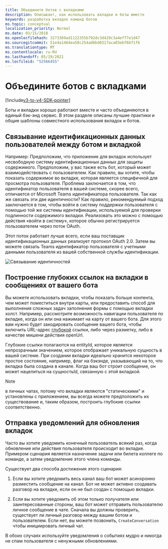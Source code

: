 ```yaml
---
title: Объедините ботов с вкладками
description: Описывает, как использовать вкладки и боты вместе
keywords: разработка вкладок команд ботов
ms.topic: conceptual
localization_priority: Normal
ms.date: 03/15/2018
ms.openlocfilehash: 3273369ad1122355b792dc3d429c3a4eff7e1d47
ms.sourcegitcommit: 51e4a1464ea58c254ad6bd0317aca03ebf6bf1f6
ms.translationtype: MT
ms.contentlocale: ru-RU
ms.lasthandoff: 05/19/2021
ms.locfileid: "52566455"
---
```

# <a name="combine-bots-with-tabs"></a>Объедините ботов с вкладками

[!include[v3-to-v4-SDK-pointer](~/includes/v3-to-v4-pointer-bots.md)]

Боты и вкладки хорошо работают вместе и часто объединяются в единый бэк-энд сервис. В этом разделе описаны лучшие практики и общие шаблоны совместного использования вкладок и ботов.

## <a name="associating-user-identities-across-bot-and-tab"></a>Связывание идентификационных данных пользователей между ботом и вкладкой

Например: Предположим, что приложение для вкладок использует несвободную систему идентификационных данных для защиты содержимого. Предположим, у вас также есть бот, который может взаимодействовать с пользователем. Как правило, вы хотите, чтобы показать содержимое во вкладке, которая является специфичной для просмотра пользователя. Проблема заключается в том, что идентификатор пользователя в вашей системе, скорее всего, отличается от Microsoft Teams идентификатора пользователя. Так как же связать эти две идентичности?
Как правило, рекомендуемый подход заключается в том, чтобы войти в систему поддержки пользователя с помощью той же системы идентификации, используемой для проверки подлинности содержимого вкладки. Реализовать это можно с помощью действия «войти в систему», которое обычно регистрируется пользователем через поток OAuth.

Этот поток работает лучше всего, если ваш поставщик идентификационных данных реализует протокол OAuth 2.0. Затем вы можете связать Teams идентификатор пользователя с учетными данными пользователя из вашей собственной службы идентификации.

   ![Связывание идентичностей](~/assets/images/bots/associating_contexts.png)

## <a name="constructing-deep-links-to-tabs-in-messages-from-your-bot"></a>Построение глубоких ссылок на вкладки в сообщениях от вашего бота

Вы можете использовать вкладки, чтобы показать больше контента, чем может поместиться внутри карты, или предоставить способ для выполнения сложных задач заполнения формы с помощью вкладки холст. Например, рассмотрите возможность навигации пользователя по вкладке, когда он или она нажимает на карту от вашего бота. Для этого вам нужно будет закодировать сообщение вашего бота, чтобы включить URL-адрес [глубокой](~/concepts/build-and-test/deep-links.md) ссылки, либо через разметку, либо в качестве мишени действия openUrl.

Глубокие ссылки полагаются на entityId, которое является непрозрачным значением, которое отображает уникальную сущность в вашей системе. При создании вкладки идеально хранится некоторое простое состояние, например, флаг на бэкэнде, указывающий на то, что вкладка была создана в канале. Когда ваш бот строит сообщение, он может нацелиться на сущностьId, связанную с этой вкладкой.

> [!NOTE]
> в личных чатах, потому что вкладки являются "статическими" и установлены с приложением, вы всегда можете предположить их существование и, таким образом, построить глубокие ссылки соответственно.

## <a name="sending-notifications-for-tab-updates"></a>Отправка уведомлений для обновления вкладок

Часто вы хотите уведомить конечный пользователь всякий раз, когда обновление или действия пользователя происходит во вкладке. Примером сценария является назначение задачи или билета коллеге по команде, а затем уведомление этого члена команды.

Существует два способа достижения этого сценария:

1. Если вы хотите уведомить весь канал ваш бот может асинхронно разместить сообщение на канал. Бот не может активно создавать разговор на вкладке, если он не был создан с помощью вкладки.

2. Если вы хотите уведомить об этом только получателя или заинтересованные стороны, ваш бот может отправить пользователю личное сообщение в чате. Сначала вы должны проверить, существует ли личный разговор между вашим ботом и пользователем. Если нет, вы можете позвонить, `CreateConversation` чтобы инициировать личный чат.

В обоих случаях используйте уведомления о событиях мудро и никогда не спам пользователя с ненужными обновлениями.
